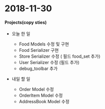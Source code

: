 # 2018-11-30
#### Projects(copy sties)
- 오늘 한 일
	- Food Models 수정 및 구현
	- Food Serializer 구현
	- Store Serializer 수정 ( 필드 food_set 추가)
	- User Serializer 수정 (필드 추가)
	- debug_toolbar 추가
	
- 내일 할 일
	- Order Model 수정
	- OrderItem Model 수정
	- AddressBook Model 수정